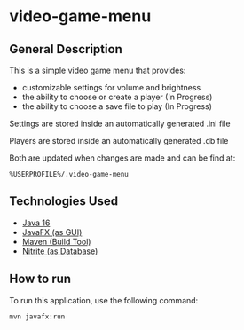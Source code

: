 # video-game-menu

## General Description

This is a simple video game menu that provides:

- customizable settings for volume and brightness
- the ability to choose or create a player (In Progress)
- the ability to choose a save file to play (In Progress)

Settings are stored inside an automatically generated .ini file

Players are stored inside an automatically generated .db file

Both are updated when changes are made and can be find at: 

```
%USERPROFILE%/.video-game-menu
```

## Technologies Used
- [Java 16](https://www.oracle.com/java/technologies/javase-downloads.html)
- [JavaFX (as GUI)](https://openjfx.io/openjfx-docs/)
- [Maven (Build Tool)](https://maven.apache.org/)
- [Nitrite (as Database)](https://www.dizitart.org/nitrite-database.html)

## How to run

To run this application, use the following command:

```
mvn javafx:run
```
